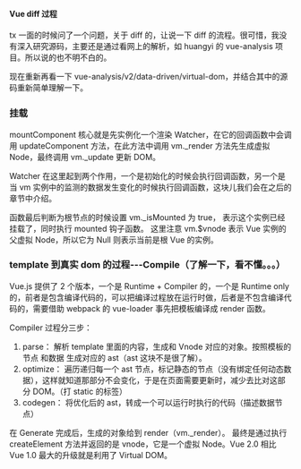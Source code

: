 #### Vue diff 过程

tx 一面的时候问了一个问题，关于 diff 的，让说一下 diff 的流程。很可惜，我没有深入研究源码，主要还是通过看网上的解析，如 huangyi 的 vue-analysis 项目。所以说的也不明不白的。

现在重新再看一下 vue-analysis/v2/data-driven/virtual-dom，并结合其中的源码重新简单理解一下。

### 挂载

mountComponent 核心就是先实例化一个渲染 Watcher，在它的回调函数中会调用 updateComponent 方法，在此方法中调用 vm.\_render 方法先生成虚拟 Node，最终调用 vm.\_update 更新 DOM。

Watcher 在这里起到两个作用，一个是初始化的时候会执行回调函数，另一个是当 vm 实例中的监测的数据发生变化的时候执行回调函数，这块儿我们会在之后的章节中介绍。

函数最后判断为根节点的时候设置 vm.\_isMounted 为 true， 表示这个实例已经挂载了，同时执行 mounted 钩子函数。 这里注意 vm.$vnode 表示 Vue 实例的父虚拟 Node，所以它为 Null 则表示当前是根 Vue 的实例。

### template 到真实 dom 的过程---Compile（了解一下，看不懂。。。）

Vue.js 提供了 2 个版本，一个是 Runtime + Compiler 的，一个是 Runtime only 的，前者是包含编译代码的，可以把编译过程放在运行时做，后者是不包含编译代码的，需要借助 webpack 的 vue-loader 事先把模板编译成 render 函数。

Compiler 过程分三步：

1.  parse： 解析 template 里面的内容，生成和 Vnode 对应的对象。按照模板的节点 和数据 生成对应的 ast（ast 这块不是很了解）。
2.  optimize： 遍历递归每一个 ast 节点，标记静态的节点（没有绑定任何动态数据），这样就知道那部分不会变化，于是在页面需要更新时，减少去比对这部分 DOM。（打 static 的标签）
3.  codegen： 将优化后的 ast，转成一个可以运行时执行的代码（描述数据节点）

在 Generate 完成后，生成的对象给到 render（vm.\_render）。 最终是通过执行 createElement 方法并返回的是 vnode，它是一个虚拟 Node。Vue 2.0 相比 Vue 1.0 最大的升级就是利用了 Virtual DOM。
